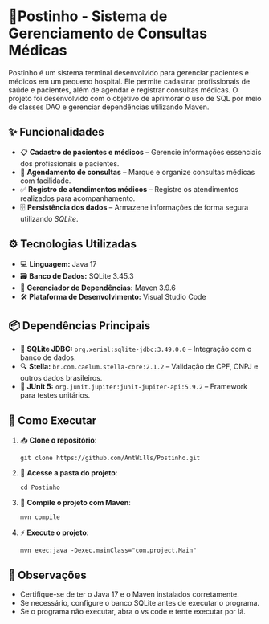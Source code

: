 <h1>🏥Postinho - Sistema de Gerenciamento de Consultas Médicas </h1>

<p>Postinho é um sistema terminal desenvolvido para gerenciar pacientes e médicos em um pequeno hospital. Ele permite 
cadastrar profissionais de saúde e pacientes, além de agendar e registrar consultas médicas. O projeto foi desenvolvido com o objetivo 
de aprimorar o uso de SQL por meio de classes DAO e gerenciar dependências utilizando Maven.</p>

<h2>✨ Funcionalidades</h2>
<ul>
    <li>📋 <b>Cadastro de pacientes e médicos</b> – Gerencie informações essenciais dos profissionais e pacientes.</li>
    <li>📅 <b>Agendamento de consultas</b> – Marque e organize consultas médicas com facilidade.</li>
    <li>✅ <b>Registro de atendimentos médicos</b> – Registre os atendimentos realizados para acompanhamento.</li>
    <li>🗄️ <b>Persistência dos dados</b> – Armazene informações de forma segura utilizando <i>SQLite</i>.</li>
</ul>

<h2>⚙️ Tecnologias Utilizadas</h2>
<ul>
    <li>💻 <b>Linguagem:</b> Java 17</li>
    <li>🗃️ <b>Banco de Dados:</b> SQLite 3.45.3</li>
    <li>🚀 <b>Gerenciador de Dependências:</b> Maven 3.9.6</li>
    <li>🛠️ <b>Plataforma de Desenvolvimento:</b> Visual Studio Code</li>
</ul>

<h2>📦 Dependências Principais</h2>
<ul>
    <li>🔗 <b>SQLite JDBC:</b> <code>org.xerial:sqlite-jdbc:3.49.0.0</code> – Integração com o banco de dados.</li>
    <li>🔍 <b>Stella:</b> <code>br.com.caelum.stella-core:2.1.2</code> – Validação de CPF, CNPJ e outros dados brasileiros.</li>
    <li>🧪 <b>JUnit 5:</b> <code>org.junit.jupiter:junit-jupiter-api:5.9.2</code> – Framework para testes unitários.</li>
</ul>

<h2>🚀 Como Executar</h2>
<ol>
    <li>📥 <b>Clone o repositório</b>:
        <pre><code>git clone https://github.com/AntWills/Postinho.git</code></pre>
    </li>

  <li> 📂 <b>Acesse a pasta do projeto</b>:
        <pre><code>cd Postinho</code></pre>
    </li>

  <li>🔧 <b>Compile o projeto com Maven</b>:
        <pre><code>mvn compile</code></pre>
    </li>

  <li>⚡ <b>Execute o projeto</b>:
        <pre><code>mvn exec:java -Dexec.mainClass="com.project.Main"</code></pre>
    </li>
</ol>

<h2>📝 Observações</h2>
<ul>
    <li>Certifique-se de ter o Java 17 e o Maven instalados corretamente.</li>
    <li>Se necessário, configure o banco SQLite antes de executar o programa.</li>
    <li>Se o programa não executar, abra o vs code e tente executar por lá.</li>
</ul>
